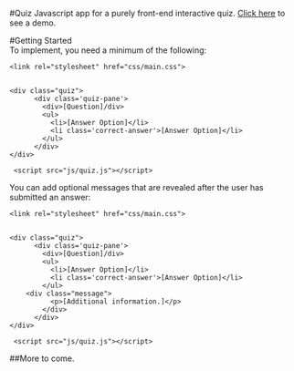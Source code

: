 #Quiz
Javascript app for a purely front-end interactive quiz. [Click here](https://codepen.io/nmrock/full/Ljvdgq/) to see a demo. 

#Getting Started	
To implement, you need a minimum of the following:

~~~~
<link rel="stylesheet" href="css/main.css">


<div class="quiz">
      <div class='quiz-pane'>
        <div>[Question]/div>
        <ul>
          <li>[Answer Option]</li>
          <li class='correct-answer'>[Answer Option]</li>
        </ul>
      </div>
</div>

 <script src="js/quiz.js"></script>
~~~~

You can add optional messages that are revealed after the user has submitted an answer:

~~~~
<link rel="stylesheet" href="css/main.css">


<div class="quiz">
      <div class='quiz-pane'>
        <div>[Question]/div>
        <ul>
          <li>[Answer Option]</li>
          <li class='correct-answer'>[Answer Option]</li>
        </ul>
	<div class="message">
          <p>[Additional information.]</p>
        </div>
      </div>
</div>

 <script src="js/quiz.js"></script>
~~~~
##More to come.

